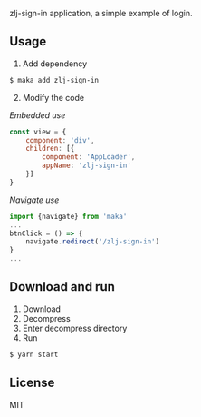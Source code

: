 zlj-sign-in application, a simple example of login.

## Usage

1. Add dependency
```bash
$ maka add zlj-sign-in
```

2. Modify the code

*Embedded use*
```javascript
const view = {
    component: 'div',
    children: [{
        component: 'AppLoader',
        appName: 'zlj-sign-in'
    }]
}
```
*Navigate use*
```javascript
import {navigate} from 'maka'
...
btnClick = () => {
    navigate.redirect('/zlj-sign-in')
}
...
```

## Download and run

1. Download
2. Decompress
3. Enter decompress directory
4. Run
```bash
$ yarn start
```

## License

MIT

